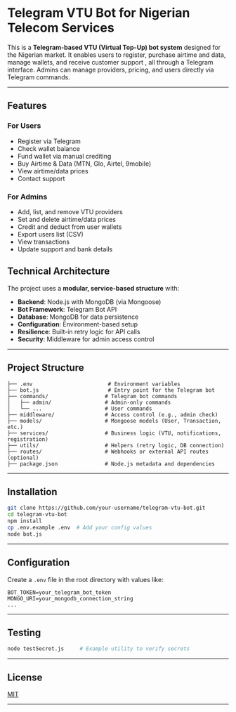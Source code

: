 # Telegram VTU Bot for Nigerian Telecom Services

This is a **Telegram-based VTU (Virtual Top-Up) bot system** designed for the Nigerian market. It enables users to register, purchase airtime and data, manage wallets, and receive customer support , all through a Telegram interface. Admins can manage providers, pricing, and users directly via Telegram commands.

---

## Features

### For Users

- Register via Telegram
- Check wallet balance
- Fund wallet via manual crediting
- Buy Airtime & Data (MTN, Glo, Airtel, 9mobile)
- View airtime/data prices
- Contact support

### For Admins

- Add, list, and remove VTU providers
- Set and delete airtime/data prices
- Credit and deduct from user wallets
- Export users list (CSV)
- View transactions
- Update support and bank details

## Technical Architecture

The project uses a **modular, service-based structure** with:

- **Backend**: Node.js with MongoDB (via Mongoose)
- **Bot Framework**: Telegram Bot API
- **Database**: MongoDB for data persistence
- **Configuration**: Environment-based setup
- **Resilience**: Built-in retry logic for API calls
- **Security**: Middleware for admin access control

---

## Project Structure

```
├── .env                        # Environment variables
├── bot.js                      # Entry point for the Telegram bot
├── commands/                  # Telegram bot commands
│   ├── admin/                 # Admin-only commands
│   └── ...                    # User commands
├── middleware/                # Access control (e.g., admin check)
├── models/                    # Mongoose models (User, Transaction, etc.)
├── services/                  # Business logic (VTU, notifications, registration)
├── utils/                     # Helpers (retry logic, DB connection)
├── routes/                    # Webhooks or external API routes (optional)
├── package.json               # Node.js metadata and dependencies
```

---

## Installation

```bash
git clone https://github.com/your-username/telegram-vtu-bot.git
cd telegram-vtu-bot
npm install
cp .env.example .env  # Add your config values
node bot.js
```

---

## Configuration

Create a `.env` file in the root directory with values like:

```
BOT_TOKEN=your_telegram_bot_token
MONGO_URI=your_mongodb_connection_string
...
```

---

## Testing

```bash
node testSecret.js     # Example utility to verify secrets
```
---

## License

[MIT](LICENSE)

---
